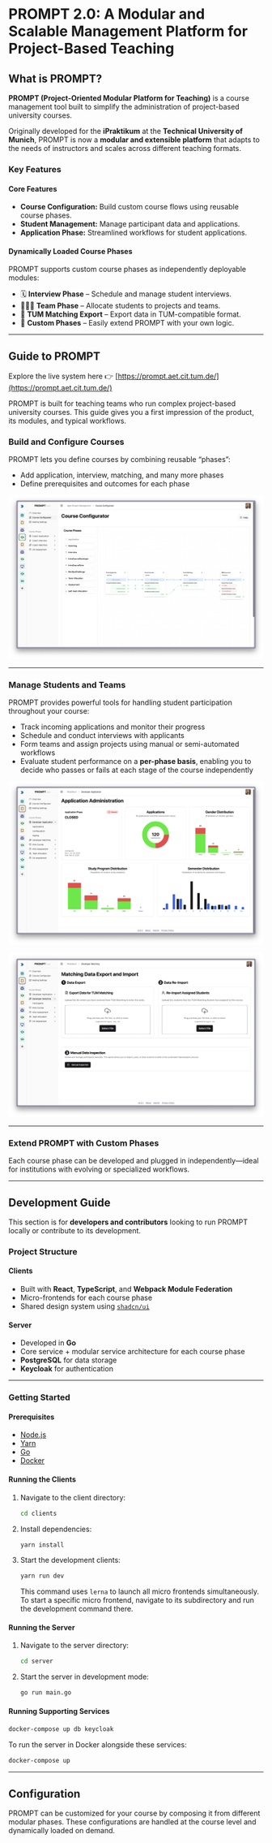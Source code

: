 # PROMPT 2.0: A Modular and Scalable Management Platform for Project-Based Teaching

## What is PROMPT?

**PROMPT (Project-Oriented Modular Platform for Teaching)** is a course management tool built to simplify the administration of project-based university courses.

Originally developed for the **iPraktikum** at the **Technical University of Munich**, PROMPT is now a **modular and extensible platform** that adapts to the needs of instructors and scales across different teaching formats.

### Key Features

#### Core Features

- **Course Configuration:** Build custom course flows using reusable course phases.
- **Student Management:** Manage participant data and applications.
- **Application Phase:** Streamlined workflows for student applications.

#### Dynamically Loaded Course Phases

PROMPT supports custom course phases as independently deployable modules:

- 🗓 **Interview Phase** – Schedule and manage student interviews.
- 🧑‍🤝‍🧑 **Team Phase** – Allocate students to projects and teams.
- 📄 **TUM Matching Export** – Export data in TUM-compatible format.
- 🧩 **Custom Phases** – Easily extend PROMPT with your own logic.

---

## Guide to PROMPT

Explore the live system here 👉 [https://prompt.aet.cit.tum.de/](https://prompt.aet.cit.tum.de/)

PROMPT is built for teaching teams who run complex project-based university courses. This guide gives you a first impression of the product, its modules, and typical workflows.

### Build and Configure Courses

PROMPT lets you define courses by combining reusable “phases”:

- Add application, interview, matching, and many more phases
- Define prerequisites and outcomes for each phase

![Screenshot: Course Configuration](docs/images/course-configurator.png)

---

### Manage Students and Teams

PROMPT provides powerful tools for handling student participation throughout your course:

- Track incoming applications and monitor their progress
- Schedule and conduct interviews with applicants
- Form teams and assign projects using manual or semi-automated workflows
- Evaluate student performance on a **per-phase basis**, enabling you to decide who passes or fails at each stage of the course independently

![Screenshot: Application Administration](docs/images/application-administration.png)

![Screenshot: Matching](docs/images/matching.png)

---

### Extend PROMPT with Custom Phases

Each course phase can be developed and plugged in independently—ideal for institutions with evolving or specialized workflows.

---

## Development Guide

This section is for **developers and contributors** looking to run PROMPT locally or contribute to its development.

### Project Structure

#### Clients

- Built with **React**, **TypeScript**, and **Webpack Module Federation**
- Micro-frontends for each course phase
- Shared design system using [`shadcn/ui`](https://ui.shadcn.com/)

#### Server

- Developed in **Go**
- Core service + modular service architecture for each course phase
- **PostgreSQL** for data storage
- **Keycloak** for authentication

---

### Getting Started

#### Prerequisites

- [Node.js](https://nodejs.org/)
- [Yarn](https://yarnpkg.com/)
- [Go](https://go.dev/)
- [Docker](https://www.docker.com/)

#### Running the Clients

1. Navigate to the client directory:

   ```bash
   cd clients
   ```

2. Install dependencies:

   ```bash
   yarn install
   ```

3. Start the development clients:

   ```bash
   yarn run dev
   ```

   This command uses `lerna` to launch all micro frontends simultaneously. To start a specific micro frontend, navigate to its subdirectory and run the development command there.

#### Running the Server

1. Navigate to the server directory:

   ```bash
   cd server
   ```

2. Start the server in development mode:

   ```bash
   go run main.go
   ```

#### Running Supporting Services

```bash
docker-compose up db keycloak
```

To run the server in Docker alongside these services:

```bash
docker-compose up
```

---

## Configuration

PROMPT can be customized for your course by composing it from different modular phases. These configurations are handled at the course level and dynamically loaded on demand.
